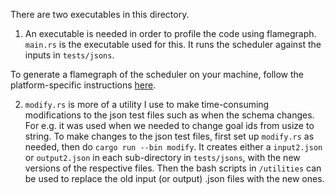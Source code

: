 There are two executables in this directory.

1) An executable is needed in order to profile the code using flamegraph. `main.rs` is the executable used for this. It runs the scheduler against the inputs in `tests/jsons`.

To generate a flamegraph of the scheduler on your machine, follow the platform-specific instructions [here](https://github.com/flamegraph-rs/flamegraph). 

2) `modify.rs` is more of a utility I use to make time-consuming modifications to the json test files such as when the schema changes. For e.g. it was used when we needed to change goal ids from usize to string. To make changes to the json test files, first set up `modify.rs` as needed, then do `cargo run --bin modify`. It creates either a `input2.json` or `output2.json` in each sub-directory in `tests/jsons`, with the new versions of the respective files. Then the bash scripts in `/utilities` can be used to replace the old input (or output) .json files with the new ones. 
